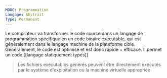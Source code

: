 ```yaml
---
MOOC: Programmation
Langage: Abstrait
Type: Permanent
---
```

Le compilateur va transformer le code source dans un langage de programmation spécifique en un code binaire exécutable, qui est généralement dans le langage machine de la plateforme cible. Généralement, le code est optimisé et est donc rapide + efficace.
Il permet un code [[langage statiquement typés]]
>Les  fichiers exécutables générés peuvent être directement exécutés par le système d'exploitation ou la machine virtuelle appropriée
